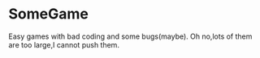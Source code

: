 # SomeGame
Easy games with bad coding and some bugs(maybe).
Oh no,lots of them are too large,I cannot push them.
